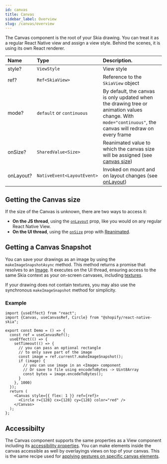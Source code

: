 ```yaml
---
id: canvas
title: Canvas
sidebar_label: Overview
slug: /canvas/overview
---
```


The Canvas component is the root of your Skia drawing.
You can treat it as a regular React Native view and assign a view style.
Behind the scenes, it is using its own React renderer.

| Name | Type     |  Description.    |
|:-----|:---------|:-----------------|
| style?   | `ViewStyle` | View style |
| ref?   | `Ref<SkiaView>` | Reference to the `SkiaView` object |
| mode?   | `default` or `continuous` | By default, the canvas is only updated when the drawing tree or animation values change. With `mode="continuous"`, the canvas will redraw on every frame |
| onSize? | `SharedValue<Size>` | Reanimated value to which the canvas size will be assigned  (see [canvas size](/docs/animations/hooks#canvas-size)) |
| onLayout? | `NativeEvent<LayoutEvent>` | Invoked on mount and on layout changes (see [onLayout](https://reactnative.dev/docs/view#onlayout)) |

## Getting the Canvas size

If the size of the Canvas is unknown, there are two ways to access it:
  * **On the JS thread**, using the [`onLayout`](https://reactnative.dev/docs/view#onlayout) prop, like you would on any regular React Native View. 
  * **On the UI thread**, using the [`onSize`](/docs/animations/hooks#canvas-size) prop with [Reanimated](/docs/animations/animations).

## Getting a Canvas Snapshot

You can save your drawings as an image by using the `makeImageSnapshotAsync` method. This method returns a promise that resolves to an [Image](/docs/images).
It executes on the UI thread, ensuring access to the same Skia context as your on-screen canvases, including [textures](https://shopify.github.io/react-native-skia/docs/animations/textures).

If your drawing does not contain textures, you may also use the synchronous `makeImageSnapshot` method for simplicity.

### Example

```tsx twoslash
import {useEffect} from "react";
import {Canvas, useCanvasRef, Circle} from "@shopify/react-native-skia";

export const Demo = () => {
  const ref = useCanvasRef();
  useEffect(() => {
    setTimeout(() => {
      // you can pass an optional rectangle
      // to only save part of the image
      const image = ref.current?.makeImageSnapshot();
      if (image) {
        // you can use image in an <Image> component
        // Or save to file using encodeToBytes -> Uint8Array
        const bytes = image.encodeToBytes();
      }
    }, 1000)
  });
  return (
    <Canvas style={{ flex: 1 }} ref={ref}>
      <Circle r={128} cx={128} cy={128} color="red" />
    </Canvas>
  );
};
```

## Accessibilty

The Canvas component supports the same properties as a View component including its [accessibility properties](https://reactnative.dev/docs/accessibility#accessible).
You can make elements inside the canvas accessible as well by overlayings views on top of your canvas.
This is the same recipe used for [applying gestures on specific canvas elements](https://shopify.github.io/react-native-skia/docs/animations/gestures/#element-tracking).

<!-- 
## Offscreen rendering

It is also possible directly possible to get an image directly from a drawing using `drawAsImage`.

```tsx twoslash
import {drawAsImage, Circle, Canvas, Image} from "@shopify/react-native-skia";

const width = 256;
const height = 256;
const r = width / 2;
const image = drawAsImage(
  <Circle r={r} cx={r} cy={r} color="lightblue" />,
  width,
  height
);

// Now we can draw the image in a regular canvas or save it to file
export const Demo = () => {
  return (
    <Canvas style={{ width, height }}>
      <Image image={image} x={0} y={0} width={width} height={height} />
    </Canvas>
  );
};
```

The offscreen drawing can also be done directly with the canvas API.

```tsx twoslash
import {Skia, Circle, Canvas, Image} from "@shopify/react-native-skia";

const width = 256;
const height = 256;
const r = width / 2;
const image = Skia.Surface.drawAsImage(
  (canvas) => {
    const paint = Skia.Paint();
    paint.setColor(Skia.Color("lightblue"));
    canvas.drawCircle(r, r, r, paint);
  },
  width,
  height
);

// Now we can draw the image in a regular canvas or save it to file
export const Demo = () => {
  return (
    <Canvas style={{ width, height }}>
      <Image image={image} x={0} y={0} width={width} height={height} />
    </Canvas>
  );
};
``` -->


